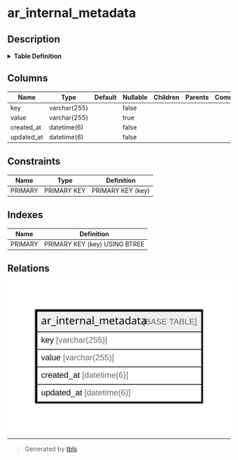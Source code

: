 # ar_internal_metadata

## Description

<details>
<summary><strong>Table Definition</strong></summary>

```sql
CREATE TABLE `ar_internal_metadata` (
  `key` varchar(255) COLLATE utf8mb4_bin NOT NULL,
  `value` varchar(255) COLLATE utf8mb4_bin DEFAULT NULL,
  `created_at` datetime(6) NOT NULL,
  `updated_at` datetime(6) NOT NULL,
  PRIMARY KEY (`key`)
) ENGINE=InnoDB DEFAULT CHARSET=utf8mb4 COLLATE=utf8mb4_bin
```

</details>

## Columns

| Name | Type | Default | Nullable | Children | Parents | Comment |
| ---- | ---- | ------- | -------- | -------- | ------- | ------- |
| key | varchar(255) |  | false |  |  |  |
| value | varchar(255) |  | true |  |  |  |
| created_at | datetime(6) |  | false |  |  |  |
| updated_at | datetime(6) |  | false |  |  |  |

## Constraints

| Name | Type | Definition |
| ---- | ---- | ---------- |
| PRIMARY | PRIMARY KEY | PRIMARY KEY (key) |

## Indexes

| Name | Definition |
| ---- | ---------- |
| PRIMARY | PRIMARY KEY (key) USING BTREE |

## Relations

![er](ar_internal_metadata.svg)

---

> Generated by [tbls](https://github.com/k1LoW/tbls)
